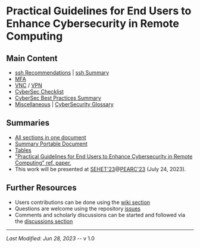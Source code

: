 # Practical Guidelines for End Users to Enhance Cybersecurity in Remote Computing


## Main Content
  * [ssh Recommendations](docs/ssh.md) | [ssh Summary](docs/ssh-summary.md)
  * [MFA](docs/MFA.md)
  * [VNC](docs/VNC.md) / [VPN](docs/VPN.md)
  * [CyberSec Checklist](docs/cyberSec-checklist.md)
  * [CyberSec Best Practices Summary](docs/summary_BP.md)
  * [Miscellaneous](docs/others.md) | [CyberSecurity Glossary](docs/glossary.md)

## Summaries
  * [All sections in one document](docs/ALLinONE.md)
  * [Summary Portable Document](docs/pdf/cyberSec-BP.pdf)
  * [Tables](docs/pdf/tables.pdf)
  * ["Practical Guidelines for End Users to Enhance Cybersecurity in Remote Computing" ref. paper.](docs/paper.pdf)
  * This work will be presented at [SEHET'23](https://sighpceducation.acm.org/events/sehet23_cfp/)@[PEARC'23](https://pearc.acm.org/pearc23/) (July 24, 2023).

## Further Resources
  * Users contributions can be done using the [wiki section](https://github.com/cybersec-BestPractices/cybersec-RemoteComputing/wiki)
  * Questions are welcome using the repository [issues](https://github.com/cybersec-BestPractices/cybersec-RemoteComputing/issues)
  * Comments and scholarly discussions can be started and followed via the [discussions section](https://github.com/cybersec-BestPractices/cybersec-RemoteComputing/discussions)


---

*Last Modified: Jun 28, 2023*  --  v 1.0
